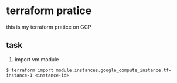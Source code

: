 # terraform pratice
this is my terraform pratice on GCP

## task
1. import vm module
```
$ terraform import module.instances.google_compute_instance.tf-instance-1 <instance-id>
```